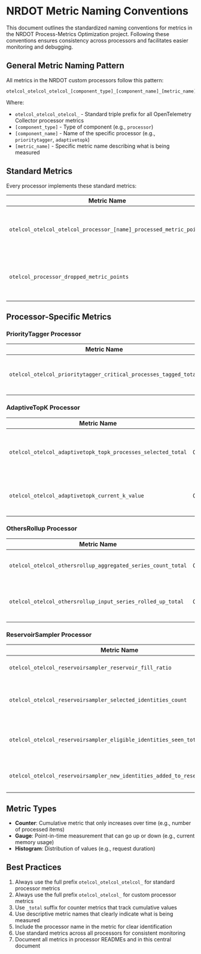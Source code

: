 # NRDOT Metric Naming Conventions

This document outlines the standardized naming conventions for metrics in the NRDOT Process-Metrics Optimization project. Following these conventions ensures consistency across processors and facilitates easier monitoring and debugging.

## General Metric Naming Pattern

All metrics in the NRDOT custom processors follow this pattern:

```
otelcol_otelcol_otelcol_[component_type]_[component_name]_[metric_name]
```

Where:
- `otelcol_otelcol_otelcol_` - Standard triple prefix for all OpenTelemetry Collector processor metrics
- `[component_type]` - Type of component (e.g., `processor`)
- `[component_name]` - Name of the specific processor (e.g., `prioritytagger`, `adaptivetopk`)
- `[metric_name]` - Specific metric name describing what is being measured

## Standard Metrics

Every processor implements these standard metrics:

| Metric Name | Type | Description |
|-------------|------|-------------|
| `otelcol_otelcol_otelcol_processor_[name]_processed_metric_points` | Counter | Number of metric points processed by the processor |
| `otelcol_processor_dropped_metric_points` | Counter | Number of metric points dropped by the processor |

## Processor-Specific Metrics

### PriorityTagger Processor

| Metric Name | Type | Description |
|-------------|------|-------------|
| `otelcol_otelcol_prioritytagger_critical_processes_tagged_total` | Counter | Total number of processes tagged as critical |

### AdaptiveTopK Processor

| Metric Name | Type | Description |
|-------------|------|-------------|
| `otelcol_otelcol_adaptivetopk_topk_processes_selected_total` | Counter | Total number of non-critical processes selected for Top K |
| `otelcol_otelcol_adaptivetopk_current_k_value` | Gauge | Current value of K being used for process selection |

### OthersRollup Processor

| Metric Name | Type | Description |
|-------------|------|-------------|
| `otelcol_otelcol_othersrollup_aggregated_series_count_total` | Counter | Number of new "_other_" series generated |
| `otelcol_otelcol_othersrollup_input_series_rolled_up_total` | Counter | Number of input series aggregated into "_other_" series |

### ReservoirSampler Processor

| Metric Name | Type | Description |
|-------------|------|-------------|
| `otelcol_otelcol_reservoirsampler_reservoir_fill_ratio` | Gauge | Current fill ratio of the reservoir (0.0 to 1.0) |
| `otelcol_otelcol_reservoirsampler_selected_identities_count` | Gauge | Current number of unique process identities in the reservoir |
| `otelcol_otelcol_reservoirsampler_eligible_identities_seen_total` | Counter | Total number of unique eligible process identities encountered |
| `otelcol_otelcol_reservoirsampler_new_identities_added_to_reservoir_total` | Counter | Total count of new identities added/replaced in the reservoir |

## Metric Types

- **Counter**: Cumulative metric that only increases over time (e.g., number of processed items)
- **Gauge**: Point-in-time measurement that can go up or down (e.g., current memory usage)
- **Histogram**: Distribution of values (e.g., request duration)

## Best Practices

1. Always use the full prefix `otelcol_otelcol_otelcol_` for standard processor metrics
2. Always use the full prefix `otelcol_otelcol_` for custom processor metrics
3. Use `_total` suffix for counter metrics that track cumulative values
4. Use descriptive metric names that clearly indicate what is being measured
5. Include the processor name in the metric for clear identification
6. Use standard metrics across all processors for consistent monitoring
7. Document all metrics in processor READMEs and in this central document

